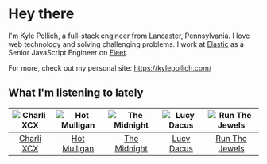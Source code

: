 # Hey there


I'm Kyle Pollich, a full-stack engineer from Lancaster, Pennsylvania. I love web technology and solving challenging problems.
I work at [Elastic](https://www.elastic.co/) as a Senior JavaScript Engineer on [Fleet](https://www.elastic.co/guide/en/fleet/current/fleet-overview.html).

For more, check out my personal site: https://kylepollich.com/

## What I'm listening to lately

<!-- begin artists -->
  |![Charli XCX](https://i.scdn.co/image/ab6761610000f178576cb43281160e345f728b71)|![Hot Mulligan](https://i.scdn.co/image/ab6761610000f178ee0afe7cc83d3700ef6200b9)|![The Midnight](https://i.scdn.co/image/ab6761610000f178767aa54ea96b135c06652d96)|![Lucy Dacus](https://i.scdn.co/image/ab6761610000f178c6edcb6e244bd2842ea81e4b)|![Run The Jewels](https://i.scdn.co/image/ab6761610000f178ea5eda58996c7f08d423d522)|
  |:---:|:---:|:---:|:---:|:---:|
  |[Charli XCX](https://open.spotify.com/artist/25uiPmTg16RbhZWAqwLBy5)|[Hot Mulligan](https://open.spotify.com/artist/1lKZzN2d4IqiEYxyECIEHI)|[The Midnight](https://open.spotify.com/artist/2NFrAuh8RQdQoS7iYFbckw)|[Lucy Dacus](https://open.spotify.com/artist/07D1Bjaof0NFlU32KXiqUP)|[Run The Jewels](https://open.spotify.com/artist/4RnBFZRiMLRyZy0AzzTg2C)|
<!-- end artists -->
